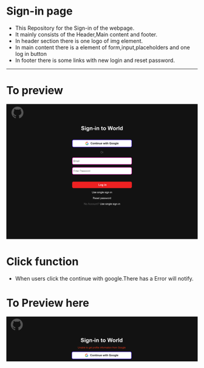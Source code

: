 # Sign-in page

- This Repository for the Sign-in of the webpage.
- It mainly consists of the Header,Main content and footer.
- In header section there is one logo of img element.
- In main content there is a element of form,input,placeholders and one log in button
- In footer there is some links with new login and reset password.
***
# To preview
![](img1.jpg)

# Click function

- When users click the continue with google.There has a Error will notify.
 
# To Preview here
![](img2.jpg)
